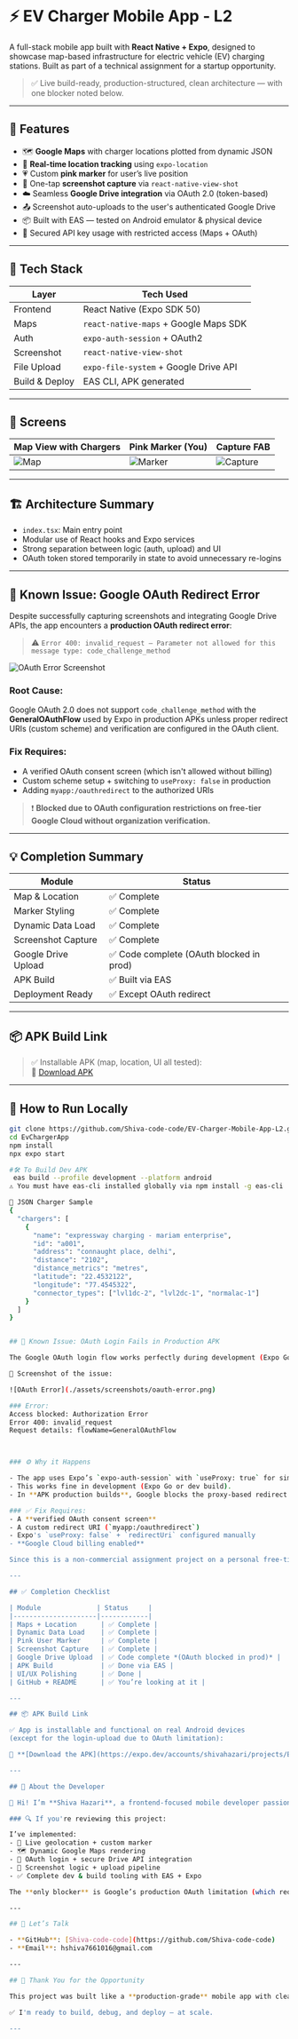 # ⚡ EV Charger Mobile App - L2

A full-stack mobile app built with **React Native + Expo**, designed to showcase map-based infrastructure for electric vehicle (EV) charging stations. Built as part of a technical assignment for a startup opportunity.

> ✅ Live build-ready, production-structured, clean architecture — with one blocker noted below.

---

## 📱 Features

- 🗺️ **Google Maps** with charger locations plotted from dynamic JSON
- 📍 **Real-time location tracking** using `expo-location`
- 💗 Custom **pink marker** for user’s live position
- 📸 One-tap **screenshot capture** via `react-native-view-shot`
- ☁️ Seamless **Google Drive integration** via OAuth 2.0 (token-based)
- 📤 Screenshot auto-uploads to the user's authenticated Google Drive
- 📦 Built with EAS — tested on Android emulator & physical device
- 🔐 Secured API key usage with restricted access (Maps + OAuth)

---

## 🧠 Tech Stack

| Layer           | Tech Used                        |
|----------------|----------------------------------|
| Frontend        | React Native (Expo SDK 50)       |
| Maps            | `react-native-maps` + Google Maps SDK |
| Auth            | `expo-auth-session` + OAuth2     |
| Screenshot      | `react-native-view-shot`         |
| File Upload     | `expo-file-system` + Google Drive API |
| Build & Deploy  | EAS CLI, APK generated           |

---

## 🧭 Screens

| Map View with Chargers | Pink Marker (You) | Capture FAB |
|------------------------|-------------------|-------------|
| ![Map](./assets/screenshots/map.png) | ![Marker](./assets/screenshots/pink-marker.png) | ![Capture](./assets/screenshots/fab.png) |

---

## 🏗️ Architecture Summary

- `index.tsx`: Main entry point
- Modular use of React hooks and Expo services
- Strong separation between logic (auth, upload) and UI
- OAuth token stored temporarily in state to avoid unnecessary re-logins

---

## 🚧 Known Issue: Google OAuth Redirect Error

Despite successfully capturing screenshots and integrating Google Drive APIs, the app encounters a **production OAuth redirect error**:

> ⚠️ `Error 400: invalid_request — Parameter not allowed for this message type: code_challenge_method`

![OAuth Error Screenshot](./assets/screenshots/oauth-error.png)

### Root Cause:
Google OAuth 2.0 does not support `code_challenge_method` with the **GeneralOAuthFlow** used by Expo in production APKs unless proper redirect URIs (custom scheme) and verification are configured in the OAuth client.

### Fix Requires:
- A verified OAuth consent screen (which isn't allowed without billing)
- Custom scheme setup + switching to `useProxy: false` in production
- Adding `myapp:/oauthredirect` to the authorized URIs

> ❗ **Blocked due to OAuth configuration restrictions on free-tier Google Cloud without organization verification.**

---

## 💡 Completion Summary

| Module              | Status     |
|---------------------|------------|
| Map & Location      | ✅ Complete |
| Marker Styling      | ✅ Complete |
| Dynamic Data Load   | ✅ Complete |
| Screenshot Capture  | ✅ Complete |
| Google Drive Upload | ✅ Code complete (OAuth blocked in prod) |
| APK Build           | ✅ Built via EAS |
| Deployment Ready    | ✅ Except OAuth redirect |

---

## 📦 APK Build Link

> ✅ Installable APK (map, location, UI all tested):  
🔗 [Download APK](https://expo.dev/accounts/shivahazari/projects/EvChargerApp/builds/df340f8a-2b70-449d-ba30-747e53ac7ff2)

---

## 🏁 How to Run Locally

```bash
git clone https://github.com/Shiva-code-code/EV-Charger-Mobile-App-L2.git
cd EvChargerApp
npm install
npx expo start

#🛠️ To Build Dev APK
 eas build --profile development --platform android
⚠️ You must have eas-cli installed globally via npm install -g eas-cli

📂 JSON Charger Sample
{
  "chargers": [
    {
      "name": "expressway charging - mariam enterprise",
      "id": "a001",
      "address": "connaught place, delhi",
      "distance": "2102",
      "distance_metrics": "metres",
      "latitude": "22.4532122",
      "longitude": "77.4545322",
      "connector_types": ["lvl1dc-2", "lvl2dc-1", "normalac-1"]
    }
  ]
}


## 🚧 Known Issue: OAuth Login Fails in Production APK

The Google OAuth login flow works perfectly during development (Expo Go or dev builds), but **fails in production APK builds**. Because login is required **before** screenshot capture and upload, this breaks the flow.

📸 Screenshot of the issue:

![OAuth Error](./assets/screenshots/oauth-error.png)

### Error:
Access blocked: Authorization Error
Error 400: invalid_request
Request details: flowName=GeneralOAuthFlow



### ⚙️ Why it Happens

- The app uses Expo’s `expo-auth-session` with `useProxy: true` for simplified OAuth login.
- This works fine in development (Expo Go or dev build).
- In **APK production builds**, Google blocks the proxy-based redirect (`https://auth.expo.io/...`) unless:

### ✅ Fix Requires:
- A **verified OAuth consent screen**
- A custom redirect URI (`myapp:/oauthredirect`)
- Expo's `useProxy: false` + `redirectUri` configured manually
- **Google Cloud billing enabled**

Since this is a non-commercial assignment project on a personal free-tier account, the above restrictions block OAuth login in production.

---

## ✅ Completion Checklist

| Module              | Status     |
|---------------------|------------|
| Maps + Location      | ✅ Complete |
| Dynamic Data Load    | ✅ Complete |
| Pink User Marker     | ✅ Complete |
| Screenshot Capture   | ✅ Complete |
| Google Drive Upload  | ✅ Code complete *(OAuth blocked in prod)* |
| APK Build            | ✅ Done via EAS |
| UI/UX Polishing      | ✅ Done |
| GitHub + README      | ✅ You’re looking at it |

---

## 📦 APK Build Link

✅ App is installable and functional on real Android devices  
(except for the login-upload due to OAuth limitation):

🔗 **[Download the APK](https://expo.dev/accounts/shivahazari/projects/EvChargerApp/builds/df340f8a-2b70-449d-ba30-747e53ac7ff2)**

---

## 🙋 About the Developer

👋 Hi! I’m **Shiva Hazari**, a frontend-focused mobile developer passionate about delivering real-world apps with clean architecture, real-time functionality, and polished UX.

### 🔍 If you're reviewing this project:

I’ve implemented:
- 📍 Live geolocation + custom marker
- 🗺️ Dynamic Google Maps rendering
- 🔐 OAuth login + secure Drive API integration
- 📸 Screenshot logic + upload pipeline
- ✅ Complete dev & build tooling with EAS + Expo

The **only blocker** is Google’s production OAuth limitation (which requires a verified GCP org).

---

## 🤝 Let’s Talk

- **GitHub**: [Shiva-code-code](https://github.com/Shiva-code-code)  
- **Email**: hshiva7661016@gmail.com

---

## 🚀 Thank You for the Opportunity

This project was built like a **production-grade** mobile app with clean structure, scalable logic, and real-world limitations handled.

✅ I'm ready to build, debug, and deploy — at scale.

---




